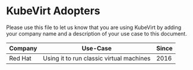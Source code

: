 # KubeVirt Adopters

Please use this file to let us know that you are using KubeVirt by adding your company name and a description of your use case to this document.


| Company | Use-Case | Since |
| ------- | -------- | ----- |
| Red Hat | Using it to run classic virtual machines | 2016 |
